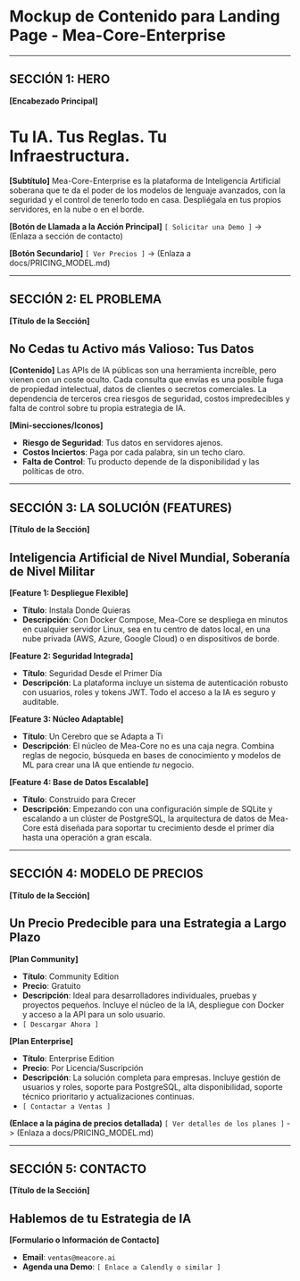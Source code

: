 # Mockup de Contenido para Landing Page - Mea-Core-Enterprise

---

## SECCIÓN 1: HERO

**[Encabezado Principal]**
# Tu IA. Tus Reglas. Tu Infraestructura.

**[Subtítulo]**
Mea-Core-Enterprise es la plataforma de Inteligencia Artificial soberana que te da el poder de los modelos de lenguaje avanzados, con la seguridad y el control de tenerlo todo en casa. Despliégala en tus propios servidores, en la nube o en el borde.

**[Botón de Llamada a la Acción Principal]**
`[ Solicitar una Demo ]` -> (Enlaza a sección de contacto)

**[Botón Secundario]**
`[ Ver Precios ]` -> (Enlaza a docs/PRICING_MODEL.md)

---

## SECCIÓN 2: EL PROBLEMA

**[Título de la Sección]**
## No Cedas tu Activo más Valioso: Tus Datos

**[Contenido]**
Las APIs de IA públicas son una herramienta increíble, pero vienen con un coste oculto. Cada consulta que envías es una posible fuga de propiedad intelectual, datos de clientes o secretos comerciales. La dependencia de terceros crea riesgos de seguridad, costos impredecibles y falta de control sobre tu propia estrategia de IA.

**[Mini-secciones/Iconos]**
-   **Riesgo de Seguridad**: Tus datos en servidores ajenos.
-   **Costos Inciertos**: Paga por cada palabra, sin un techo claro.
-   **Falta de Control**: Tu producto depende de la disponibilidad y las políticas de otro.

---

## SECCIÓN 3: LA SOLUCIÓN (FEATURES)

**[Título de la Sección]**
## Inteligencia Artificial de Nivel Mundial, Soberanía de Nivel Militar

**[Feature 1: Despliegue Flexible]**
-   **Título**: Instala Donde Quieras
-   **Descripción**: Con Docker Compose, Mea-Core se despliega en minutos en cualquier servidor Linux, sea en tu centro de datos local, en una nube privada (AWS, Azure, Google Cloud) o en dispositivos de borde.

**[Feature 2: Seguridad Integrada]**
-   **Título**: Seguridad Desde el Primer Día
-   **Descripción**: La plataforma incluye un sistema de autenticación robusto con usuarios, roles y tokens JWT. Todo el acceso a la IA es seguro y auditable.

**[Feature 3: Núcleo Adaptable]**
-   **Título**: Un Cerebro que se Adapta a Ti
-   **Descripción**: El núcleo de Mea-Core no es una caja negra. Combina reglas de negocio, búsqueda en bases de conocimiento y modelos de ML para crear una IA que entiende *tu* negocio.

**[Feature 4: Base de Datos Escalable]**
-   **Título**: Construido para Crecer
-   **Descripción**: Empezando con una configuración simple de SQLite y escalando a un clúster de PostgreSQL, la arquitectura de datos de Mea-Core está diseñada para soportar tu crecimiento desde el primer día hasta una operación a gran escala.

---

## SECCIÓN 4: MODELO DE PRECIOS

**[Título de la Sección]**
## Un Precio Predecible para una Estrategia a Largo Plazo

**[Plan Community]**
-   **Título**: Community Edition
-   **Precio**: Gratuito
-   **Descripción**: Ideal para desarrolladores individuales, pruebas y proyectos pequeños. Incluye el núcleo de la IA, despliegue con Docker y acceso a la API para un solo usuario.
-   `[ Descargar Ahora ]`

**[Plan Enterprise]**
-   **Título**: Enterprise Edition
-   **Precio**: Por Licencia/Suscripción
-   **Descripción**: La solución completa para empresas. Incluye gestión de usuarios y roles, soporte para PostgreSQL, alta disponibilidad, soporte técnico prioritario y actualizaciones continuas.
-   `[ Contactar a Ventas ]`

**(Enlace a la página de precios detallada)**
`[ Ver detalles de los planes ]` -> (Enlaza a docs/PRICING_MODEL.md)

---

## SECCIÓN 5: CONTACTO

**[Título de la Sección]**
## Hablemos de tu Estrategia de IA

**[Formulario o Información de Contacto]**
-   **Email**: `ventas@meacore.ai`
-   **Agenda una Demo**: `[ Enlace a Calendly o similar ]`
